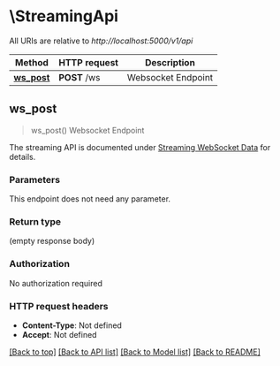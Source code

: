 # \StreamingApi

All URIs are relative to *http://localhost:5000/v1/api*

Method | HTTP request | Description
------------- | ------------- | -------------
[**ws_post**](StreamingApi.md#ws_post) | **POST** /ws | Websocket Endpoint



## ws_post

> ws_post()
Websocket Endpoint

The streaming API is documented under [Streaming WebSocket Data](https://interactivebrokers.github.io/cpwebapi/RealtimeSubscription.html) for details.

### Parameters

This endpoint does not need any parameter.

### Return type

 (empty response body)

### Authorization

No authorization required

### HTTP request headers

- **Content-Type**: Not defined
- **Accept**: Not defined

[[Back to top]](#) [[Back to API list]](../README.md#documentation-for-api-endpoints) [[Back to Model list]](../README.md#documentation-for-models) [[Back to README]](../README.md)

